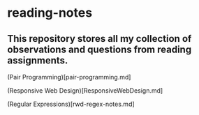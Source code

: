 # reading-notes

## This repository stores all my collection of observations and questions from reading assignments.


(Pair Programming)[pair-programming.md]

(Responsive Web Design)[ResponsiveWebDesign.md]

(Regular Expressions)[rwd-regex-notes.md]
